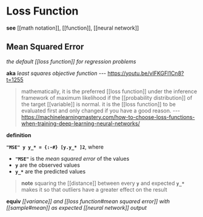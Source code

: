 # Loss Function

**see** [[math notation]], [[function]], [[neural network]]

## Mean Squared Error

_the default [[loss function]] for regression problems_

**aka** _least squares objective function_ --- <https://youtu.be/vIFKGFl1Cn8?t=1255>

> mathematically, it is the preferred [[loss function]] under the inference framework of maximum likelihood if the [[probability distribution]] of the target [[variable]] is normal. it is the [[loss function]] to be evaluated first and only changed if you have a good reason. --- <https://machinelearningmastery.com/how-to-choose-loss-functions-when-training-deep-learning-neural-networks/>

**definition**

**`"MSE" y y_* = {:-#} [y.y_* ]2`**, where

- **`"MSE"`** is the _mean squared error_ of the values
- **`y`** are the observed values
- **`y_*`** are the predicted values

> **note** squaring the [[distance]] between every **`y`** and expected **`y_*`** makes it so that outliers have a greater effect on the result

**equiv** _[[variance]] and [[loss function#mean squared error]] with [[sample#mean]] as expected [[neural network]] output_
